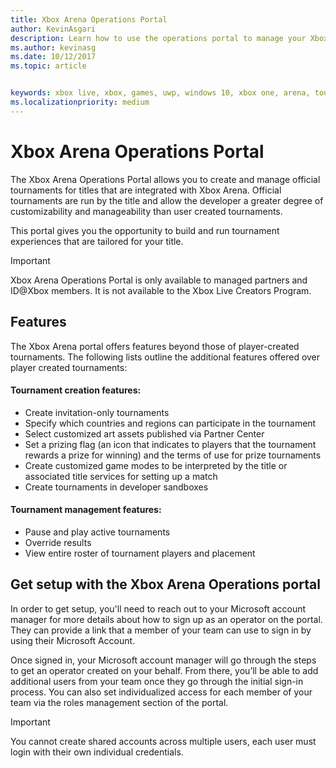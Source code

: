 ```yaml
---
title: Xbox Arena Operations Portal
author: KevinAsgari
description: Learn how to use the operations portal to manage your Xbox tournaments.
ms.author: kevinasg
ms.date: 10/12/2017
ms.topic: article


keywords: xbox live, xbox, games, uwp, windows 10, xbox one, arena, tournament, operations, portal
ms.localizationpriority: medium
---
```


# Xbox Arena Operations Portal



The Xbox Arena Operations Portal allows you to create and manage official tournaments for titles that are integrated with Xbox Arena. Official tournaments are run by the title and allow the developer a greater degree of customizability and manageability than user created tournaments.

This portal gives you the opportunity to build and run tournament experiences that are tailored for your title.

> [!IMPORTANT]  
> Xbox Arena Operations Portal is only available to managed partners and ID@Xbox members. It is not available to the Xbox Live Creators Program.

## Features

The Xbox Arena portal offers features beyond those of player-created tournaments. The following lists outline the additional features offered over player created tournaments:

#### Tournament creation features:

* Create invitation-only tournaments
* Specify which countries and regions can participate in the tournament
* Select customized art assets published via Partner Center
* Set a prizing flag (an icon that indicates to players that the tournament rewards a prize for winning) and the terms of use for prize tournaments
* Create customized game modes to be interpreted by the title or associated title services for setting up a match
* Create tournaments in developer sandboxes

#### Tournament management features:

* Pause and play active tournaments
* Override results
* View entire roster of tournament players and placement

## Get setup with the Xbox Arena Operations portal

In order to get setup, you'll need to reach out to your Microsoft account manager for more details about how to sign up as an operator on the portal. They can provide a link that a member of your team can use to sign in by using their Microsoft Account.

Once signed in, your Microsoft account manager will go through the steps to get an operator created on your behalf. From there, you’ll be able to add additional users from your team once they go through the initial sign-in process. You can also set individualized access for each member of your team via the roles management section of the portal.

> [!IMPORTANT]  
> You cannot create shared accounts across multiple users, each user must login with their own individual credentials.
